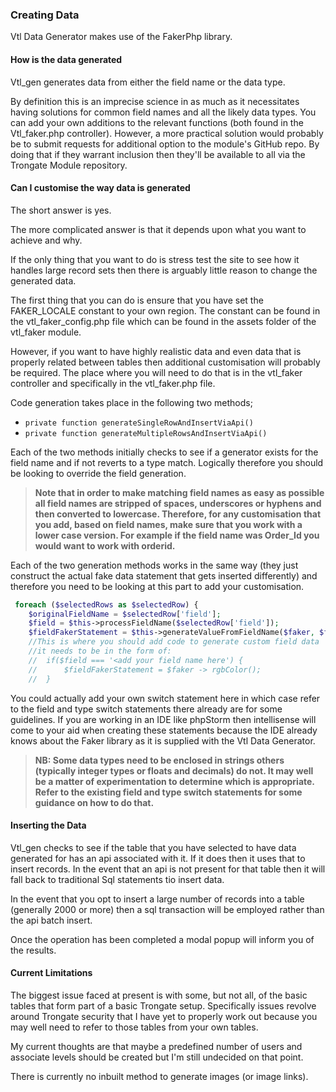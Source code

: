 ### Creating Data

Vtl Data Generator makes use of the FakerPhp library.

#### How is the data generated

Vtl_gen generates data from either the field name or the data type.

By definition this is an imprecise science in as much as it necessitates having solutions for common field names and all
the likely data types. You can add your own additions to the relevant functions (both found in the Vtl_faker.php
controller). However, a more practical solution would probably be to submit requests for additional option to the
module's GitHub repo. By doing that if they warrant inclusion then they'll be available to all via the Trongate Module
repository.

#### Can I customise the way data is generated

The short answer is yes.

The more complicated answer is that it depends upon what you want to achieve and why.

If the only thing that you want to do is stress test the site to see how it handles large record sets then there is
arguably little reason to change the generated data.

The first thing that you can do is ensure that you have set the FAKER_LOCALE constant to your own region. The constant can be found in the vtl_faker_config.php file which can be found in the assets folder of the vtl_faker module.

However, if you want to have highly realistic data and even data that is properly related between tables then additional
customisation will probably be required. The place where you will need to do that is in the vtl_faker controller and
specifically in the vtl_faker.php file.

Code generation takes place in the following two methods;

- ```private function generateSingleRowAndInsertViaApi()```
- ```private function generateMultipleRowsAndInsertViaApi()```

Each of the two methods initially checks to see if a generator exists for the field name and if not reverts to a type
match. Logically therefore you should be looking to override the field generation.

> <b>Note that in order to make matching field names as easy as possible all field names are stripped of spaces,
> underscores or hyphens and then converted to lowercase. Therefore, for any customisation that you add, based on field
> names, make sure that you work with a lower case version. For example if the field name was Order_Id you would want to
> work with orderid.</b>

Each of the two generation methods works in the same way (they just construct the actual fake data statement that gets
inserted differently) and therefore you need to be looking at this part to add your customisation.

```php
 foreach ($selectedRows as $selectedRow) {
    $originalFieldName = $selectedRow['field'];
    $field = $this->processFieldName($selectedRow['field']);
    $fieldFakerStatement = $this->generateValueFromFieldName($faker, $field);
    //This is where you should add code to generate custom field data
    //it needs to be in the form of:
    //  if($field === '<add your field name here') {
    //      $fieldFakerStatement = $faker -> rgbColor();
    //  }
```

You could actually add your own switch statement here in which case refer to the field and type switch statements there
already are for some guidelines. If you are working in an IDE like phpStorm then intellisense will come to your aid
when creating these statements because the IDE already knows about the Faker library as it is supplied with the Vtl Data
Generator.

> <b>NB:  Some data types need to be enclosed in strings others (typically integer types or floats and decimals) do not.
> It may well be a matter of experimentation to determine which is appropriate. Refer to the existing field and type
> switch statements for some guidance on how to do that. </b>

#### Inserting the Data

Vtl_gen checks to see if the table that you have selected to have data generated for has an api associated with it. If
it does then it uses that to insert records. In the event that an api is not present for that table then it will
fall back to traditional Sql statements tio insert data.

In the event that you opt to insert a large number of records into a table (generally 2000 or more) then a sql
transaction will be employed rather than the api batch insert.

Once the operation has been completed a modal popup will inform you of the results.

#### Current Limitations

The biggest issue faced at present is with some, but not all, of the basic tables that form part of a basic Trongate
setup. Specifically issues revolve around Trongate security that I have yet to properly work out because you may well
need to refer to those tables from your own tables.

My current thoughts are that maybe a predefined number of users and associate levels should be created but I'm still
undecided on that point.

There is currently no inbuilt method to generate images (or image links).

